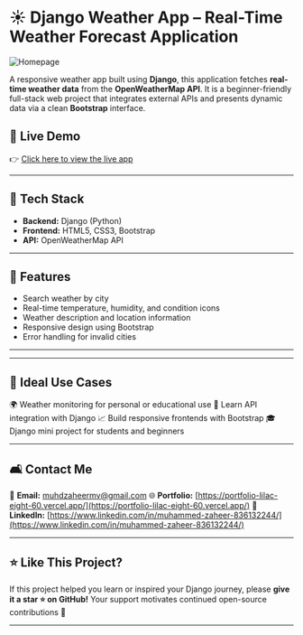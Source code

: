 # ☀️ Django Weather App – Real-Time Weather Forecast Application

![Homepage](./src/assets/images/wa.png)

A responsive weather app built using **Django**, this application fetches **real-time weather data** from the **OpenWeatherMap API**. It is a beginner-friendly full-stack web project that integrates external APIs and presents dynamic data via a clean **Bootstrap** interface.

## 🚀 Live Demo

👉 [Click here to view the live app](https://django-weather-app-vtgd.onrender.com/)

---

## 💠 Tech Stack

* **Backend:** Django (Python)
* **Frontend:** HTML5, CSS3, Bootstrap
* **API:** OpenWeatherMap API

---

## 🔧 Features

* Search weather by city
* Real-time temperature, humidity, and condition icons
* Weather description and location information
* Responsive design using Bootstrap
* Error handling for invalid cities

---

---

## 📁 Ideal Use Cases

🌍 Weather monitoring for personal or educational use
🧠 Learn API integration with Django
📈 Build responsive frontends with Bootstrap
🎓 Django mini project for students and beginners

---

## 🛋️ Contact Me

📧 **Email:** [muhdzaheermv@gmail.com](mailto:muhdzaheermv@gmail.com)
🌐 **Portfolio:** [https://portfolio-lilac-eight-60.vercel.app/](https://portfolio-lilac-eight-60.vercel.app/)
💼 **LinkedIn:** [https://www.linkedin.com/in/muhammed-zaheer-836132244/](https://www.linkedin.com/in/muhammed-zaheer-836132244/)

---

## ⭐ Like This Project?

If this project helped you learn or inspired your Django journey, please **give it a star ⭐ on GitHub!**
Your support motivates continued open-source contributions 🙌

---
